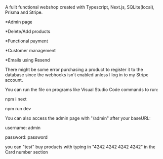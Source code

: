 A fullt functional webshop created with Typescript, Next.js, SQLite(local), Prisma and Stripe.


*Admin page

*Delete/Add products

*Functional payment

*Customer management

*Emails using Resend


There might be some error purchasing a product to register it to the database since the webhooks isn't enabled unless I log in to my Stripe account.

You can run the file on programs like Visual Studio Code
commands to run: 

npm i next

npm run dev

You can also access the admin page with "/admin" after your baseURL: 

username: admin

password: password

you can "test" buy products with typing in "4242 4242 4242 4242" in the Card number section
